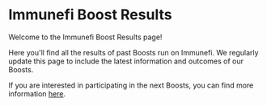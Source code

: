 # Immunefi Boost Results

Welcome to the Immunefi Boost Results page!

Here you'll find all the results of past Boosts run on Immunefi. We regularly update this page to include the latest information and outcomes of our Boosts.

If you are interested in participating in the next Boosts, you can find more information <a href="https://immunefi.com/boost/" target="_blank">here</a>.